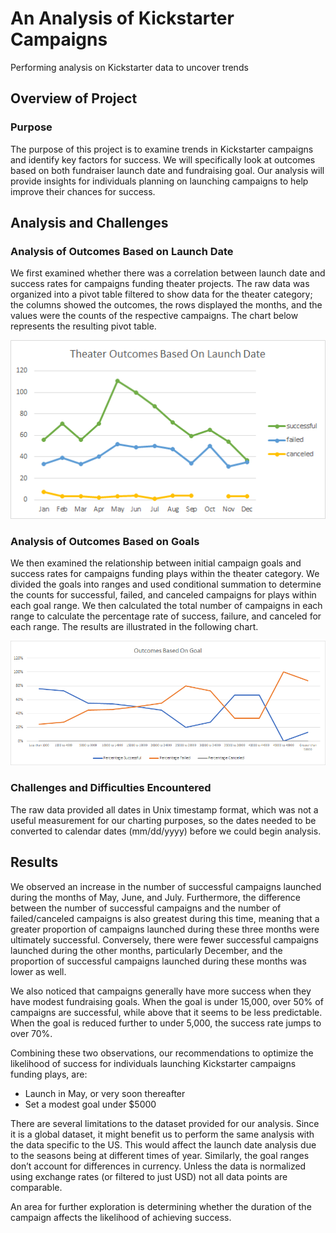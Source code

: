 # An Analysis of Kickstarter Campaigns
Performing analysis on Kickstarter data to uncover trends

## Overview of Project

### Purpose
The purpose of this project is to examine trends in Kickstarter campaigns and identify key factors for success. We will specifically look at outcomes based on both fundraiser launch date and fundraising goal. Our analysis will provide insights for individuals planning on launching campaigns to help improve their chances for success.

## Analysis and Challenges

### Analysis of Outcomes Based on Launch Date
We first examined whether there was a correlation between launch date and success rates for campaigns funding theater projects. The raw data was organized into a pivot table filtered to show data for the theater category; the columns showed the outcomes, the rows displayed the months, and the values were the counts of the respective campaigns. The chart below represents the resulting pivot table.

![Theater_Outcomes_vs_Launch](resources/Theater_Outcomes_vs_Launch.png)

### Analysis of Outcomes Based on Goals
We then examined the relationship between initial campaign goals and success rates for campaigns funding plays within the theater category. We divided the goals into ranges and used conditional summation to determine the counts for successful, failed, and canceled campaigns for plays within each goal range. We then calculated the total number of campaigns in each range to calculate the percentage rate of success, failure, and canceled for each range. The results are illustrated in the following chart.

![Outcomes_vs_Goals](resources/Outcomes_vs_Goals.png)

### Challenges and Difficulties Encountered

The raw data provided all dates in Unix timestamp format, which was not a useful measurement for our charting purposes, so the dates needed to be converted to calendar dates (mm/dd/yyyy) before we could begin analysis. 

## Results

We observed an increase in the number of successful campaigns launched during the months of May, June, and July. Furthermore, the difference between the number of successful campaigns and the number of failed/canceled campaigns is also greatest during this time, meaning that a greater proportion of campaigns launched during these three months were ultimately successful. Conversely, there were fewer successful campaigns launched during the other months, particularly December, and the proportion of successful campaigns launched during these months was lower as well.

We also noticed that campaigns generally have more success when they have modest fundraising goals. When the goal is under 15,000, over 50% of campaigns are successful, while above that it seems to be less predictable. When the goal is reduced further to under 5,000, the success rate jumps to over 70%.

Combining these two observations, our recommendations to optimize the likelihood of success for individuals launching Kickstarter campaigns funding plays, are:
-	Launch in May, or very soon thereafter
-	Set a modest goal under $5000  

There are several limitations to the dataset provided for our analysis. Since it is a global dataset, it might benefit us to perform the same analysis with the data specific to the US. This would affect the launch date analysis due to the seasons being at different times of year. Similarly, the goal ranges don’t account for differences in currency. Unless the data is normalized using exchange rates (or filtered to just USD) not all data points are comparable.

An area for further exploration is determining whether the duration of the campaign affects the likelihood of achieving success.
